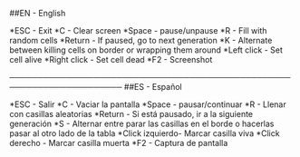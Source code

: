 ##EN - English

*ESC - Exit
*C - Clear screen
*Space - pause/unpause
*R - Fill with random cells
*Return - If paused, go to next generation
*K - Alternate between killing cells on border or wrapping them around
*Left click - Set cell alive
*Right click - Set cell dead
*F2 - Screenshot

──────────────────────────────────────────────────────────────────────
##ES - Español

*ESC - Salir
*C - Vaciar la pantalla
*Space - pausar/continuar
*R - Llenar con casillas aleatorias
*Return - Si está pausado, ir a la siguiente generación
*S - Alternar entre parar las casillas en el borde o hacerlas pasar al otro lado de la tabla
*Click izquierdo- Marcar casilla viva
*Click derecho - Marcar casilla muerta
*F2 - Captura de pantalla
